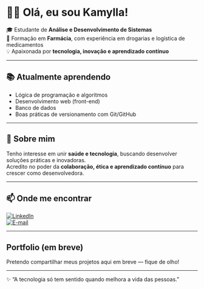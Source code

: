 # 👩‍💻 Olá, eu sou Kamylla!

🎓 Estudante de **Análise e Desenvolvimento de Sistemas**  
💊 Formação em **Farmácia**, com experiência em drogarias e logística de medicamentos  
💡 Apaixonada por **tecnologia, inovação e aprendizado contínuo**

---

## 📚 Atualmente aprendendo
- Lógica de programação e algoritmos  
- Desenvolvimento web (front-end)  
- Banco de dados  
- Boas práticas de versionamento com Git/GitHub  

---

## 🌟 Sobre mim
Tenho interesse em unir **saúde e tecnologia**, buscando desenvolver soluções práticas e inovadoras.  
Acredito no poder da **colaboração, ética e aprendizado contínuo** para crescer como desenvolvedora.  

---

## 📫 Onde me encontrar
[![LinkedIn](https://img.shields.io/badge/LinkedIn-blue?style=for-the-badge&logo=linkedin)](https://www.linkedin.com/in/kamylla-lima-bezerra-7549811a5/)  
[![E-mail](https://img.shields.io/badge/Email-D14836?style=for-the-badge&logo=gmail&logoColor=white)](mailto:kamyllalimafarmaceutica@gmail.com)

---

##  Portfolio (em breve)
Pretendo compartilhar meus projetos aqui em breve — fique de olho!

---

✨ “A tecnologia só tem sentido quando melhora a vida das pessoas.”
